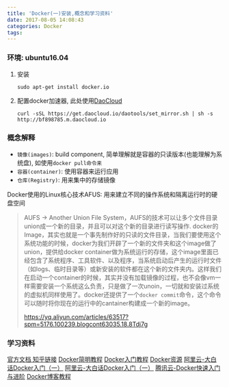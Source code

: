 ```yaml
---
title: 'Docker(一)安装,概念和学习资料'
date: 2017-08-05 14:08:43
categories: Docker
tags:
---
```


### 环境: ubuntu16.04

1. 安装
   ```
   sudo apt-get install docker.io
   ```

2. 配置docker加速器, 此处使用[DaoCloud](https://www.daocloud.io/mirror#accelerator-doc)
   ```
   curl -sSL https://get.daocloud.io/daotools/set_mirror.sh | sh -s http://bf898785.m.daocloud.io
   ```

### 概念解释

- `镜像(images)`: build component, 简单理解就是容器的只读版本(也能理解为系统盘), 如使用`docker pull命令来`
- `容器(container)`: 使用容器来运行应用
- `仓库(Registry)`: 用来集中的存储镜像

Docker使用的Linux核心技术AFUS: 用来建立不同的操作系统和隔离运行时的硬盘空间

> AUFS -> Another Union File System，AUFS的技术可以让多个文件目录union成一个新的目录，并且可以对这个新的目录进行读写操作. docker的Image，其实也就是一个事先制作好的只读的文件目录，当我们要使用这个系统功能的时候，docker为我们开辟了一个新的文件夹和这个image做了union，提供给docker container做为系统运行的存储，这个image里面已经包含了系统程序、工具软件、以及程序，当系统启动后产生的运行时文件（如logs、临时目录等）或新安装的软件都在这个新的文件夹内。这样我们在启动一个container的时候，其实并没有加载镜像的过程，也不会像vm一样需要安装一个系统这么负责，只是做了一次unoin，一切就和安装过系统的虚拟机同样使用了。docker还提供了一个`docker commit`命令，这个命令可以随时将你现在的运行中的cantainer构建成一个新的image。
>
> https://yq.aliyun.com/articles/63517?spm=5176.100239.blogcont63035.18.8Tdj7g


### 学习资料
[官方文档 ](http://link.zhihu.com/?target=https%3A//docs.docker.com/)
[知乎链接](https://zhuanlan.zhihu.com/p/22005181)
[Docker简明教程](http://open.daocloud.io/learning-docker/)
[Docker入门教程](http://dockone.io/article/111)
[Docker资源](http://www.docker.org.cn/page/resources.html)
[阿里云-大白话Docker入门（一）](https://yq.aliyun.com/articles/63035?spm=5176.100239.blogcont63517.18.eZV2Mv)
[阿里云-大白话Docker入门（一）](https://yq.aliyun.com/articles/63517?spm=5176.100239.blogcont63035.18.KUHo9D)
[腾讯云-Docker快速入门与进阶](https://www.qcloud.com/community/article/299094)
[Docker博客教程](http://hello1024world.com/page/3/)

<!--more-->
